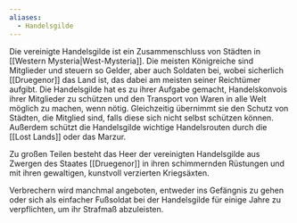 ```yaml
---
aliases:
  - Handelsgilde
---
```

Die vereinigte Handelsgilde ist ein Zusammenschluss von Städten in [[Western Mysteria|West-Mysteria]]. Die meisten Königreiche sind Mitglieder und steuern so Gelder, aber auch Soldaten bei, wobei sicherlich [[Druegenor]] das Land ist, das dabei am meisten seiner Reichtümer aufgibt. Die Handelsgilde hat es zu ihrer Aufgabe gemacht, Handelskonvois ihrer Mitglieder zu schützen und den Transport von Waren in alle Welt möglich zu machen, wenn nötig. Gleichzeitig übernimmt sie den Schutz von Städten, die Mitglied sind, falls diese sich nicht selbst schützen können. Außerdem schützt die Handelsgilde wichtige Handelsrouten durch die [[Lost Lands]] oder das Marzur.

Zu großen Teilen besteht das Heer der vereinigten Handelsgilde aus Zwergen des Staates [[Druegenor]] in ihren schimmernden Rüstungen und mit ihren gewaltigen, kunstvoll verzierten Kriegsäxten.

Verbrechern wird manchmal angeboten, entweder ins Gefängnis zu gehen oder sich als einfacher Fußsoldat bei der Handelsgilde für einige Jahre zu verpflichten, um ihr Strafmaß abzuleisten. 

